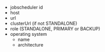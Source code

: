 * jobscheduler id
* host
* url
* clusterUrl (if not STANDALONE)
* role (STANDALONE, PRIMARY or BACKUP)
* operating system
    * name
    * architecture
